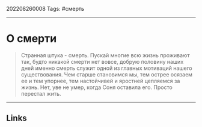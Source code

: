 202208260008
Tags: #смерть 

---

# О смерти
> Странная штука - смерть. Пускай многие всю жизнь проживают так, будто никакой смерти нет вовсе, добрую половину наших дней именно смерть служит одной из главных мотиваций нашего существования. Чем старше становимся мы, тем острее осязаем ее и тем упорнее, тем настойчивей и яростней цепляемся за жизнь.
> Нет, уве не умер, когда Соня оставила его. Просто перестал жить.

---
## Links